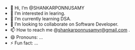 - 👋 Hi, I’m @SHANKARPONNUSAMY
- 👀 I’m interested in learing.
- 🌱 I’m currently learning DSA.
- 💞️ I’m looking to collaborate on Software Developer.
- 📫 How to reach me @shankarponnusamyr@gmail.com .
- 😄 Pronouns: ...
- ⚡ Fun fact: ...

<!---
SHANKARPONNUSAMY/SHANKARPONNUSAMY is a ✨ special ✨ repository because its `README.md` (this file) appears on your GitHub profile.
You can click the Preview link to take a look at your changes.
--->
